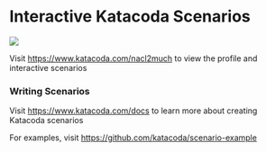 # Interactive Katacoda Scenarios

[![](http://shields.katacoda.com/katacoda/nacl2much/count.svg)](https://www.katacoda.com/nacl2much "Get your profile on Katacoda.com")

Visit https://www.katacoda.com/nacl2much to view the profile and interactive scenarios

### Writing Scenarios
Visit https://www.katacoda.com/docs to learn more about creating Katacoda scenarios

For examples, visit https://github.com/katacoda/scenario-example
